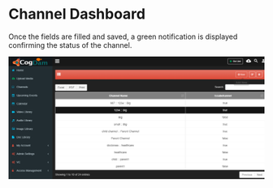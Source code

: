 # Channel Dashboard

Once the fields are filled and saved, a green notification is displayed confirming the status of the channel.

![](../../../.gitbook/assets/image%20%2818%29.png)

